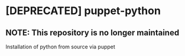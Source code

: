 [DEPRECATED] puppet-python
==========================

NOTE: This repository is no longer maintained
---------------------------------------------


Installation of python from source via puppet

